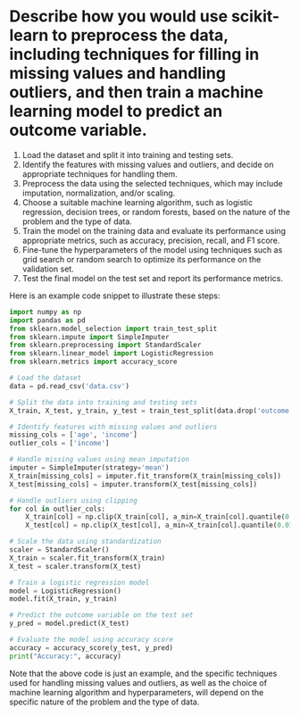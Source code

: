 # Describe how you would use scikit-learn to preprocess the data, including techniques for filling in missing values and handling outliers, and then train a machine learning model to predict an outcome variable.

1. Load the dataset and split it into training and testing sets.
2. Identify the features with missing values and outliers, and decide on appropriate techniques for handling them.
3. Preprocess the data using the selected techniques, which may include imputation, normalization, and/or scaling.
4. Choose a suitable machine learning algorithm, such as logistic regression, decision trees, or random forests, based on the nature of the problem and the type of data.
5. Train the model on the training data and evaluate its performance using appropriate metrics, such as accuracy, precision, recall, and F1 score.
6. Fine-tune the hyperparameters of the model using techniques such as grid search or random search to optimize its performance on the validation set.
7. Test the final model on the test set and report its performance metrics.

Here is an example code snippet to illustrate these steps:

```python
import numpy as np
import pandas as pd
from sklearn.model_selection import train_test_split
from sklearn.impute import SimpleImputer
from sklearn.preprocessing import StandardScaler
from sklearn.linear_model import LogisticRegression
from sklearn.metrics import accuracy_score

# Load the dataset
data = pd.read_csv('data.csv')

# Split the data into training and testing sets
X_train, X_test, y_train, y_test = train_test_split(data.drop('outcome', axis=1), data['outcome'], test_size=0.2, random_state=42)

# Identify features with missing values and outliers
missing_cols = ['age', 'income']
outlier_cols = ['income']

# Handle missing values using mean imputation
imputer = SimpleImputer(strategy='mean')
X_train[missing_cols] = imputer.fit_transform(X_train[missing_cols])
X_test[missing_cols] = imputer.transform(X_test[missing_cols])

# Handle outliers using clipping
for col in outlier_cols:
    X_train[col] = np.clip(X_train[col], a_min=X_train[col].quantile(0.01), a_max=X_train[col].quantile(0.99))
    X_test[col] = np.clip(X_test[col], a_min=X_train[col].quantile(0.01), a_max=X_train[col].quantile(0.99))

# Scale the data using standardization
scaler = StandardScaler()
X_train = scaler.fit_transform(X_train)
X_test = scaler.transform(X_test)

# Train a logistic regression model
model = LogisticRegression()
model.fit(X_train, y_train)

# Predict the outcome variable on the test set
y_pred = model.predict(X_test)

# Evaluate the model using accuracy score
accuracy = accuracy_score(y_test, y_pred)
print("Accuracy:", accuracy)
```

Note that the above code is just an example, and the specific techniques used for handling missing values and outliers, as well as the choice of machine learning algorithm and hyperparameters, will depend on the specific nature of the problem and the type of data.